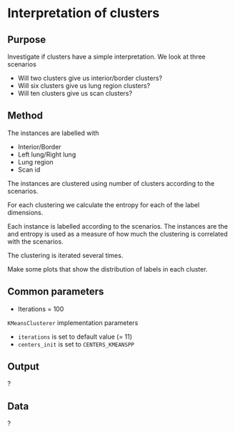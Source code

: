 # Interpretation of clusters #

## Purpose ##
Investigate if clusters have a simple interpretation. We look at three scenarios

* Will two clusters give us interior/border clusters?
* Will six clusters give us lung region clusters?
* Will ten clusters give us scan clusters?

## Method ##
The instances are labelled with

* Interior/Border
* Left lung/Right lung
* Lung region
* Scan id

The instances are clustered using number of clusters according to the scenarios.


For each clustering we calculate the entropy for each of the label dimensions.


Each instance is labelled according to the scenarios. The instances are the and entropy is used as a measure of how much the clustering is correlated with the scenarios.


The clustering is iterated several times.

Make some plots that show the distribution of labels in each cluster.


## Common parameters ##
* Iterations = 100

`KMeansClusterer` implementation parameters
* `iterations` is set to default value (= 11)
* `centers_init` is set to `CENTERS_KMEANSPP`


## Output ##
?

## Data ##
?
